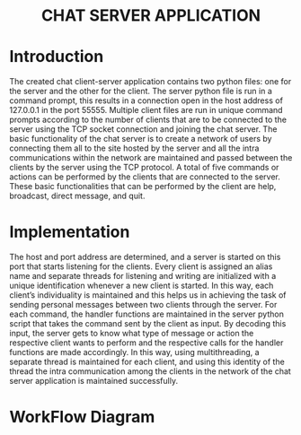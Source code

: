 <h1 align = "center">
CHAT SERVER APPLICATION
</h1>

# Introduction
The created chat client-server application contains two python files: one for the server and the other for the client. The server python file is run in a command prompt, this results in a connection open in the host address of 127.0.0.1 in the port 55555. Multiple client files are run in unique command prompts according to the number of clients that are to be connected to the server using the TCP socket connection and joining the chat server. The basic functionality of the chat server is to create a network of users by connecting them all to the site hosted by the server and all the intra communications within the network are maintained and passed between the clients by the server using the TCP protocol. A total of five commands or actions can be performed by the clients that are connected to the server. These basic functionalities that can be performed by the client are help, broadcast, direct message, and quit.

# Implementation
The host and port address are determined, and a server is started on this port that starts listening for the clients. Every client is assigned an alias name and separate threads for listening and writing are initialized with a unique identification whenever a new client is started. In this way, each client’s individuality is maintained and this helps us in achieving the task of sending personal messages between two clients through the server. For each command, the handler functions are maintained in the server python script that takes the command sent by the client as input. By decoding this input, the server gets to know what type of message or action the respective client wants to perform and the respective calls for the handler functions are made accordingly. In this way, using multithreading, a separate thread is maintained for each client, and using this identity of the thread the intra communication among the clients in the network of the chat server application is maintained successfully.

# WorkFlow Diagram
